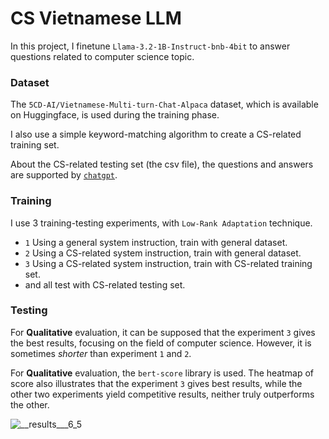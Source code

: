 # CS Vietnamese LLM

In this project, I finetune `Llama-3.2-1B-Instruct-bnb-4bit` to answer questions related to computer science topic.

### Dataset

The `5CD-AI/Vietnamese-Multi-turn-Chat-Alpaca` dataset, which is available on Huggingface, is used during the training phase.

I also use a simple keyword-matching algorithm to create a CS-related training set. 

About the CS-related testing set (the csv file), the questions and answers are supported by [`chatgpt`](https://chatgpt.com/).

### Training

I use 3 training-testing experiments, with `Low-Rank Adaptation` technique.
- `1` Using a general system instruction, train with general dataset. 
- `2` Using a CS-related system instruction, train with general dataset. 
- `3` Using a CS-related system instruction, train with CS-related training set. 
- and all test with CS-related testing set.

### Testing

For **Qualitative** evaluation, it can be supposed that the experiment `3` gives the best results, focusing on the field of computer science. However, it is sometimes *shorter* than experiment `1` and `2`. 

For **Qualitative** evaluation, the `bert-score` library is used. The heatmap of score also illustrates that the experiment `3` gives best results, while the other two experiments yield competitive results, neither truly outperforms the other.


![__results___6_5](https://github.com/user-attachments/assets/0d82a82d-1d0a-4582-a29a-c98678b8ab77)









